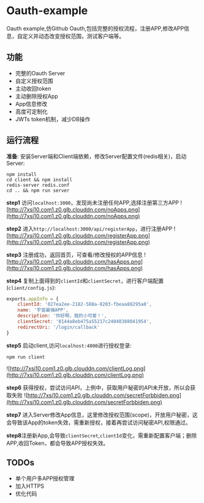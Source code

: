# Oauth-example
Oauth example,仿Github Oauth,包括完整的授权流程，注册APP,修改APP信息，自定义并动态改变授权范围，测试客户端等。

## 功能

* 完整的Oauth Server
* 自定义授权范围
* 主动收回token
* 主动删除授权App
* App信息修改
* 高度可定制化
* JWTs token机制，减少DB操作

## 运行流程

**准备**: 安装Server端和Client端依赖，修改Server配置文件(redis相关)，启动Server:
```
npm install
cd client && npm install
redis-server redis.conf
cd .. && npm run server
```

**step1** 访问`localhost:3000`，发现尚未注册任何APP,选择注册第三方APP
![http://7xsi10.com1.z0.glb.clouddn.com/noApps.png](http://7xsi10.com1.z0.glb.clouddn.com/noApps.png)

**step2** 进入`http://localhost:3000/api/registerApp`，进行注册APP
![http://7xsi10.com1.z0.glb.clouddn.com/registerApp.png](http://7xsi10.com1.z0.glb.clouddn.com/registerApp.png)

**step3** 注册成功，返回首页，可查看/修改授权的APP信息
![http://7xsi10.com1.z0.glb.clouddn.com/hasApps.png](http://7xsi10.com1.z0.glb.clouddn.com/hasApps.png)

**step4** 复制上面得到的`clientId`和`clientSecret`，进行客户端配置(`client/config.js`):
```js
exports.appInfo = {
    clientId: '027ea2ee-2182-588a-8203-fbeaa88295a0',
    name: '宇宙最强APP',
    description: '你好啊，我的小可爱！',
    clientSecret: '0144a8eb475a55217c24048388041954',
    redirectUri: '/login/callback'
}
```

**step5** 启动client,访问`localhost:4000`进行授权登录:
```
npm run client
```

![http://7xsi10.com1.z0.glb.clouddn.com/clientLog.png](http://7xsi10.com1.z0.glb.clouddn.com/clientLog.png)

**step6** 获得授权，尝试访问API，上例中，获取用户秘密的API未开放，所以会获取失败
![http://7xsi10.com1.z0.glb.clouddn.com/secretForbbiden.png](http://7xsi10.com1.z0.glb.clouddn.com/secretForbbiden.png)

**step7** 进入Server修改App信息，这里修改授权范围(scope)，开放用户秘密，这会导致该App的token失效，需重新授权，接着再尝试访问秘密API,权限通过。

**step8**注册新App,会导致`clientSecret`,`clientId`变化，需重新配置客户端；删除APP,收回Token，都会导致APP授权失效。


## TODOs

* 单个用户多APP授权管理
* 加入HTTPS
* 优化代码